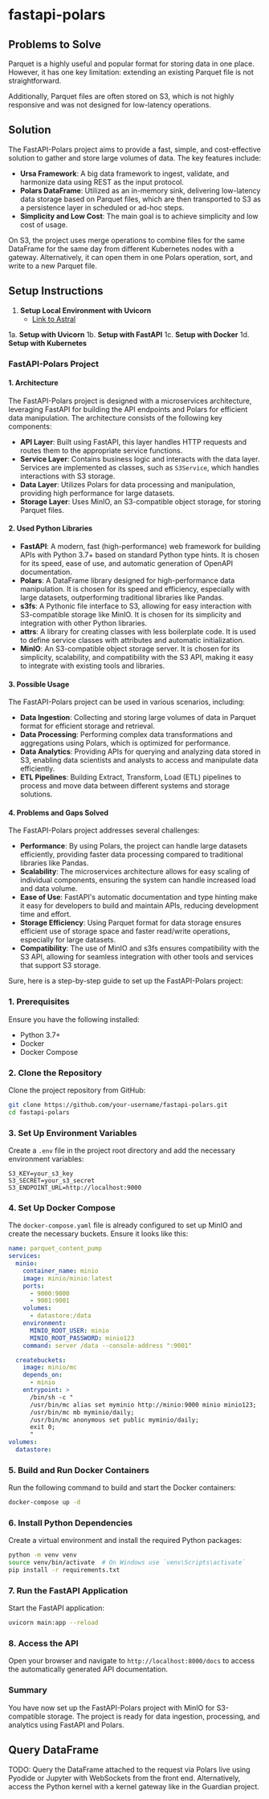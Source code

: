 # fastapi-polars

## Problems to Solve

Parquet is a highly useful and popular format for storing data in one place. However, it has one key limitation: extending an existing Parquet file is not straightforward.

Additionally, Parquet files are often stored on S3, which is not highly responsive and was not designed for low-latency operations.

## Solution

The FastAPI-Polars project aims to provide a fast, simple, and cost-effective solution to gather and store large volumes of data. The key features include:

- **Ursa Framework**: A big data framework to ingest, validate, and harmonize data using REST as the input protocol.
- **Polars DataFrame**: Utilized as an in-memory sink, delivering low-latency data storage based on Parquet files, which are then transported to S3 as a persistence layer in scheduled or ad-hoc steps.
- **Simplicity and Low Cost**: The main goal is to achieve simplicity and low cost of usage.

On S3, the project uses merge operations to combine files for the same DataFrame for the same day from different Kubernetes nodes with a gateway. Alternatively, it can open them in one Polars operation, sort, and write to a new Parquet file.

## Setup Instructions

1. **Setup Local Environment with Uvicorn**
   - [Link to Astral](#)

1a. **Setup with Uvicorn**
1b. **Setup with FastAPI**
1c. **Setup with Docker**
1d. **Setup with Kubernetes**

### FastAPI-Polars Project

#### 1. Architecture
The FastAPI-Polars project is designed with a microservices architecture, leveraging FastAPI for building the API endpoints and Polars for efficient data manipulation. The architecture consists of the following key components:
- **API Layer**: Built using FastAPI, this layer handles HTTP requests and routes them to the appropriate service functions.
- **Service Layer**: Contains business logic and interacts with the data layer. Services are implemented as classes, such as `S3Service`, which handles interactions with S3 storage.
- **Data Layer**: Utilizes Polars for data processing and manipulation, providing high performance for large datasets.
- **Storage Layer**: Uses MinIO, an S3-compatible object storage, for storing Parquet files.

#### 2. Used Python Libraries
- **FastAPI**: A modern, fast (high-performance) web framework for building APIs with Python 3.7+ based on standard Python type hints. It is chosen for its speed, ease of use, and automatic generation of OpenAPI documentation.
- **Polars**: A DataFrame library designed for high-performance data manipulation. It is chosen for its speed and efficiency, especially with large datasets, outperforming traditional libraries like Pandas.
- **s3fs**: A Pythonic file interface to S3, allowing for easy interaction with S3-compatible storage like MinIO. It is chosen for its simplicity and integration with other Python libraries.
- **attrs**: A library for creating classes with less boilerplate code. It is used to define service classes with attributes and automatic initialization.
- **MinIO**: An S3-compatible object storage server. It is chosen for its simplicity, scalability, and compatibility with the S3 API, making it easy to integrate with existing tools and libraries.

#### 3. Possible Usage
The FastAPI-Polars project can be used in various scenarios, including:
- **Data Ingestion**: Collecting and storing large volumes of data in Parquet format for efficient storage and retrieval.
- **Data Processing**: Performing complex data transformations and aggregations using Polars, which is optimized for performance.
- **Data Analytics**: Providing APIs for querying and analyzing data stored in S3, enabling data scientists and analysts to access and manipulate data efficiently.
- **ETL Pipelines**: Building Extract, Transform, Load (ETL) pipelines to process and move data between different systems and storage solutions.

#### 4. Problems and Gaps Solved
The FastAPI-Polars project addresses several challenges:
- **Performance**: By using Polars, the project can handle large datasets efficiently, providing faster data processing compared to traditional libraries like Pandas.
- **Scalability**: The microservices architecture allows for easy scaling of individual components, ensuring the system can handle increased load and data volume.
- **Ease of Use**: FastAPI's automatic documentation and type hinting make it easy for developers to build and maintain APIs, reducing development time and effort.
- **Storage Efficiency**: Using Parquet format for data storage ensures efficient use of storage space and faster read/write operations, especially for large datasets.
- **Compatibility**: The use of MinIO and s3fs ensures compatibility with the S3 API, allowing for seamless integration with other tools and services that support S3 storage.

Sure, here is a step-by-step guide to set up the FastAPI-Polars project:

### 1. Prerequisites
Ensure you have the following installed:
- Python 3.7+
- Docker
- Docker Compose

### 2. Clone the Repository
Clone the project repository from GitHub:
```bash
git clone https://github.com/your-username/fastapi-polars.git
cd fastapi-polars
```

### 3. Set Up Environment Variables
Create a `.env` file in the project root directory and add the necessary environment variables:
```env
S3_KEY=your_s3_key
S3_SECRET=your_s3_secret
S3_ENDPOINT_URL=http://localhost:9000
```

### 4. Set Up Docker Compose
The `docker-compose.yaml` file is already configured to set up MinIO and create the necessary buckets. Ensure it looks like this:
```yaml
name: parquet_content_pump
services:
  minio:
    container_name: minio
    image: minio/minio:latest
    ports:
      - 9000:9000
      - 9001:9001
    volumes:
      - datastore:/data
    environment:
      MINIO_ROOT_USER: minio
      MINIO_ROOT_PASSWORD: minio123
    command: server /data --console-address ":9001"

  createbuckets:
    image: minio/mc
    depends_on:
      - minio
    entrypoint: >
      /bin/sh -c "
      /usr/bin/mc alias set myminio http://minio:9000 minio minio123;
      /usr/bin/mc mb myminio/daily;
      /usr/bin/mc anonymous set public myminio/daily;
      exit 0;
      "
volumes:
  datastore:
```

### 5. Build and Run Docker Containers
Run the following command to build and start the Docker containers:
```bash
docker-compose up -d
```

### 6. Install Python Dependencies
Create a virtual environment and install the required Python packages:
```bash
python -m venv venv
source venv/bin/activate  # On Windows use `venv\Scripts\activate`
pip install -r requirements.txt
```

### 7. Run the FastAPI Application
Start the FastAPI application:
```bash
uvicorn main:app --reload
```

### 8. Access the API
Open your browser and navigate to `http://localhost:8000/docs` to access the automatically generated API documentation.

### Summary
You have now set up the FastAPI-Polars project with MinIO for S3-compatible storage. The project is ready for data ingestion, processing, and analytics using FastAPI and Polars.

## Query DataFrame

TODO: Query the DataFrame attached to the request via Polars live using Pyodide or Jupyter with WebSockets from the front end. Alternatively, access the Python kernel with a kernel gateway like in the Guardian project.

